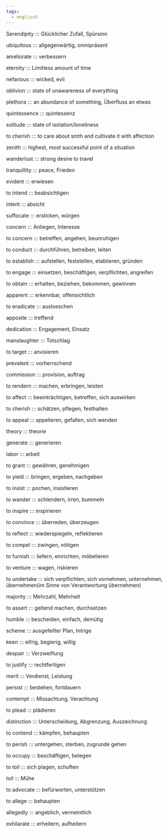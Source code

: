 ```yaml
---
tags:
  - englisch
---
```

Serendipity ::: Glücklicher Zufall, Spürsinn
<!--SR:!2024-09-30,4,297!2024-09-29,4,284-->

<!--SR:!2024-10-02,68,312-->

ubiquitous ::: allgegenwärtig, omnipräsent
<!--SR:!2024-09-30,4,297!2024-09-29,4,270-->

<!--SR:!2025-06-01,251,330-->

ameliorate ::: verbessern
<!--SR:!2024-09-30,4,297!2024-09-29,4,284-->

<!--SR:!2024-10-05,19,382-->

eternity ::: Limitless amount of time
<!--SR:!2024-09-29,4,284!2024-09-30,4,297-->

<!--SR:!2025-05-23,245,332-->

nefarious ::: wicked, evil
<!--SR:!2024-09-29,4,284!2024-09-30,4,297-->

<!--SR:!2024-10-02,68,312-->

oblivion ::: state of unawareness of everything
<!--SR:!2024-09-29,4,270!2024-09-30,4,297-->

<!--SR:!2025-02-19,164,312-->

plethora ::: an abundance of something, Überfluss an etwas
<!--SR:!2024-09-29,4,270!2024-09-30,4,297-->

<!--SR:!2024-10-04,67,317-->

quintessence ::: quintessenz
<!--SR:!2024-09-29,4,284!2024-09-30,4,297-->

<!--SR:!2025-05-26,249,332-->

solitude ::: state of isolation/loneliness
<!--SR:!2024-09-30,4,297!2024-09-29,4,270-->

<!--SR:!2025-05-09,235,330-->

to cherish ::: to care about smth and cultivate it with affection
<!--SR:!2024-09-30,4,297!2024-09-29,4,270-->

<!--SR:!2025-06-17,266,337-->

zenith ::: highest, most successful point of a situation
<!--SR:!2024-09-30,4,297!2024-09-29,4,270-->

<!--SR:!2025-04-13,210,325-->

wanderlust ::: strong desire to travel
<!--SR:!2024-09-29,4,284!2024-09-30,4,297-->

<!--SR:!2025-06-07,257,337-->

tranquillity ::: peace, Frieden
<!--SR:!2024-09-30,4,297!2024-09-29,4,284-->

<!--SR:!2025-03-30,202,312-->

evident ::: erwiesen
<!--SR:!2024-09-29,4,270!2024-09-30,4,297-->

<!--SR:!2024-10-26,71,352-->

to intend ::: beabsichtigen
<!--SR:!2024-09-29,4,284!2024-09-30,4,297-->

<!--SR:!2024-10-21,68,352-->

intent ::: absicht
<!--SR:!2024-09-29,4,270!2024-09-30,4,306-->

<!--SR:!2024-10-20,67,352-->

suffocate ::: ersticken, würgen
<!--SR:!2024-09-29,4,270!2024-09-30,4,297-->

<!--SR:!2024-10-27,72,352-->

concern ::: Anliegen, Interesse
<!--SR:!2024-09-29,4,270!2024-09-30,4,297-->

<!--SR:!2024-10-10,55,318-->

to concern ::: betreffen, angehen, beunruhigen
<!--SR:!2024-09-30,4,297!2024-09-29,4,284-->

<!--SR:!2024-12-15,98,318-->

to conduct ::: durchführen, betreiben, leiten
<!--SR:!2024-09-30,4,297!2024-09-29,4,284-->

<!--SR:!2024-10-10,59,332-->

to establish ::: aufstellen, feststellen, etablieren, gründen
<!--SR:!2024-09-29,4,284!2024-09-30,4,297-->

<!--SR:!2025-01-21,134,358-->

to engage ::: einsetzen, beschäftigen, verpflichten, angreifen
<!--SR:!2024-09-28,3,250!2024-09-30,4,297-->

<!--SR:!2024-10-04,26,272-->

to obtain ::: erhalten, beziehen, bekommen, gewinnen
<!--SR:!2024-09-30,4,306!2024-09-29,4,284-->

<!--SR:!2024-11-16,54,312-->

apparent ::: erkennbar, offensichtlich
<!--SR:!2024-09-30,4,297!2024-09-29,4,270-->

<!--SR:!2024-10-12,59,332-->

to eradicate ::: ausloeschen
<!--SR:!2024-09-30,4,297!2024-09-29,4,270-->

<!--SR:!2024-10-06,19,382-->

apposite ::: treffend
<!--SR:!2024-09-29,4,284!2024-09-30,4,297-->

<!--SR:!2024-10-09,19,364-->

dedication ::: Engagement, Einsatz
<!--SR:!2024-09-29,4,284!2024-09-30,4,297-->

<!--SR:!2024-10-01,15,363-->

manslaughter ::: Totschlag
<!--SR:!2024-09-30,4,297!2024-09-29,4,284-->

<!--SR:!2024-10-09,22,383-->

to target ::: anvisieren
<!--SR:!2024-09-29,4,270!2024-09-30,4,306-->

<!--SR:!2024-10-13,23,384-->

prevalent ::: vorherrschend
<!--SR:!2024-09-29,4,284!2024-09-30,4,297-->

<!--SR:!2024-10-24,31,384-->

commission ::: provision, auftrag
<!--SR:!2024-09-29,4,284!2024-10-01,4,277-->

<!--SR:!2024-10-07,56,338-->

to rendern ::: machen, erbringen, leisten
<!--SR:!2024-09-30,4,297!2024-09-29,4,284-->

<!--SR:!2024-12-03,86,357-->

to affect ::: beeinträchtigen, betreffen, sich auswirken
<!--SR:!2024-09-29,4,284!2024-09-30,4,297-->

<!--SR:!2024-11-10,85,352-->

to cherish ::: schätzen, pflegen, festhalten
<!--SR:!2024-09-30,4,306!2024-09-29,4,284-->

<!--SR:!2024-10-27,72,352-->

to appeal ::: appelieren, gefallen, sich wenden
<!--SR:!2024-09-29,4,284!2024-09-30,4,297-->

<!--SR:!2024-12-08,90,318-->

theory ::: theorie
<!--SR:!2024-09-29,4,284!2024-09-30,4,297-->

<!--SR:!2024-12-04,87,368-->

generate ::: generieren
<!--SR:!2024-09-29,4,270!2024-09-30,4,297-->

<!--SR:!2024-12-13,95,368-->

labor ::: arbeit
<!--SR:!2024-09-30,4,297!2024-09-29,4,284-->

<!--SR:!2024-12-12,95,368-->

to grant ::: gewähren, genehmigen
<!--SR:!2024-09-29,3,277!2024-09-29,4,284-->

<!--SR:!2024-11-03,78,358-->

to yield ::: bringen, ergeben, nachgeben
<!--SR:!2024-09-29,4,270!2024-09-30,4,297-->

<!--SR:!2024-10-24,45,298-->

to insist ::: pochen, insistieren
<!--SR:!2024-09-29,4,284!2024-09-30,4,297-->

<!--SR:!2024-12-06,89,358-->

to wander ::: schlendern, irren, bummeln
<!--SR:!2024-09-30,4,306!2024-09-29,4,270-->

<!--SR:!2024-10-30,75,358-->

to inspire ::: inspirieren
<!--SR:!2024-09-30,4,297!2024-09-29,4,284-->

<!--SR:!2024-11-08,83,358-->

to convince ::: überreden, überzeugen
<!--SR:!2024-09-30,4,297!2024-09-29,4,270-->

<!--SR:!2024-12-06,88,368-->

to reflect ::: wiederspiegeln, reflektieren
<!--SR:!2024-09-30,4,297!2024-09-29,4,284-->

<!--SR:!2024-12-10,92,358-->

to compel ::: zwingen, nötigen
<!--SR:!2024-09-30,4,297!2024-09-29,4,284-->

<!--SR:!2024-09-26,47,338-->

to furnish ::: liefern, einrichten, möbelieren
<!--SR:!2024-09-29,4,284!2024-09-30,4,306-->

<!--SR:!2024-11-28,81,368-->

to venture ::: wagen, riskieren
<!--SR:!2000-01-01,1,250!2024-09-29,3,264-->

<!--SR:!2024-11-28,80,368-->

to undertake ::: sich verpflichten, sich vornehmen, unternehmen, übernehmen(im Sinne von Verantwortung übernehmen)
<!--SR:!2024-09-29,4,284!2024-09-30,4,297-->

<!--SR:!2024-12-04,82,278-->

majority ::: Mehrzahl, Mehrheit
<!--SR:!2024-09-30,4,297!2024-09-29,4,284-->

<!--SR:!2024-12-02,85,368-->

to assert ::: geltend machen, durchsetzen
<!--SR:!2024-09-29,4,284!2024-09-30,4,297-->

<!--SR:!2024-09-27,10,278-->

humble ::: bescheiden, einfach, demütig
<!--SR:!2024-10-01,4,277!2024-09-29,4,284-->

<!--SR:!2024-11-02,77,358-->

scheme ::: ausgefeilter Plan, Intrige
<!--SR:!2024-09-30,4,297!2024-09-29,4,270-->

<!--SR:!2024-11-29,82,368-->

keen ::: eifrig, begierig, willig
<!--SR:!2024-09-29,4,284!2024-09-30,4,297-->

<!--SR:!2025-01-17,130,348-->

despair ::: Verzweiflung
<!--SR:!2024-09-29,4,270!2024-09-30,4,306-->

<!--SR:!2024-11-27,79,368-->

to justify ::: rechtfertigen
<!--SR:!2024-09-30,4,297!2024-09-29,4,284-->

<!--SR:!2024-12-01,84,368-->

merit ::: Verdienst, Leistung
<!--SR:!2024-09-29,4,284!2024-09-30,4,306-->

<!--SR:!2024-11-07,60,348-->

persist ::: bestehen, fortdauern
<!--SR:!2024-09-29,4,284!2024-09-30,4,297-->

<!--SR:!2024-11-01,76,358-->

contempt ::: Missachtung, Verachtung
<!--SR:!2024-09-29,4,284!2024-09-30,4,306-->

<!--SR:!2025-03-31,189,348-->

to plead ::: plädieren
<!--SR:!2024-09-30,4,297!2024-09-29,4,270-->

<!--SR:!2024-12-09,92,358-->

distinction ::: Unterscheidung, Abgrenzung, Auszeichnung
<!--SR:!2024-09-30,4,297!2024-09-29,4,284-->

<!--SR:!2025-04-10,199,358-->

to contend ::: kämpfen, behaupten
<!--SR:!2000-01-01,1,250!2024-09-29,3,250-->

<!--SR:!2024-12-02,85,368-->

to perish ::: untergehen, sterben, zugrunde gehen
<!--SR:!2024-09-30,4,297!2024-09-29,4,270-->

<!--SR:!2024-10-19,25,328-->

to occupy ::: beschäftigen, belegen
<!--SR:!2024-09-29,4,284!2024-09-30,4,297-->

<!--SR:!2024-11-02,77,358-->

to toil ::: sich plagen, schuften
<!--SR:!2024-09-29,4,270!2024-09-30,4,306-->

<!--SR:!2024-11-15,67,338-->

toil ::: Mühe
<!--SR:!2024-09-30,4,306!2024-09-29,4,270-->

<!--SR:!2024-12-02,85,358-->

to advocate ::: befürworten, unterstützen
<!--SR:!2024-09-30,4,297!2024-09-29,4,284-->

<!--SR:!2024-11-22,75,368-->

to allege ::: behaupten
<!--SR:!2024-09-30,4,297!2024-09-29,4,284-->

<!--SR:!2024-12-12,94,368-->

allegedly ::: angeblich, vermeintlich
<!--SR:!2024-09-30,4,297!2024-09-29,4,270-->

<!--SR:!2024-10-01,48,348-->

exhilarate ::: erheitern, aufheitern
<!--SR:!2024-09-29,4,284!2024-09-30,4,297-->

<!--SR:!2024-10-25,32,385-->

